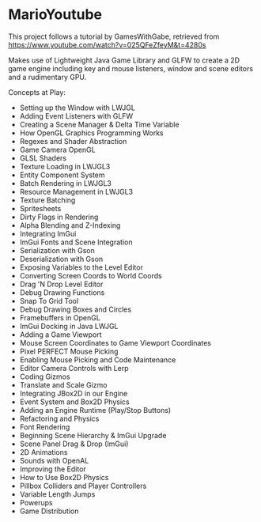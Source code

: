 # MarioYoutube

This project follows a tutorial by GamesWithGabe, retrieved from https://www.youtube.com/watch?v=025QFeZfeyM&t=4280s

Makes use of Lightweight Java Game Library and GLFW to create a 2D game engine including key and mouse listeners, window and scene editors and a rudimentary GPU.  

Concepts at Play:

- Setting up the Window with LWJGL
- Adding Event Listeners with GLFW
- Creating a Scene Manager & Delta Time Variable
- How OpenGL Graphics Programming Works
- Regexes and Shader Abstraction
- Game Camera OpenGL
- GLSL Shaders
- Texture Loading in LWJGL3
- Entity Component System
- Batch Rendering in LWJGL3
- Resource Management in LWJGL3
- Texture Batching
- Spritesheets
- Dirty Flags in Rendering
- Alpha Blending and Z-Indexing
- Integrating ImGui
- ImGui Fonts and Scene Integration
- Serialization with Gson
- Deserialization with Gson
- Exposing Variables to the Level Editor
- Converting Screen Coords to World Coords
- Drag 'N Drop Level Editor
- Debug Drawing Functions
- Snap To Grid Tool
- Debug Drawing Boxes and Circles
- Framebuffers in OpenGL
- ImGui Docking in Java LWJGL
- Adding a Game Viewport
- Mouse Screen Coordinates to Game Viewport Coordinates
- Pixel PERFECT Mouse Picking
- Enabling Mouse Picking and Code Maintenance
- Editor Camera Controls with Lerp
- Coding Gizmos
- Translate and Scale Gizmo
- Integrating JBox2D in our Engine
- Event System and Box2D Physics
- Adding an Engine Runtime (Play/Stop Buttons)
- Refactoring and Physics
- Font Rendering
- Beginning Scene Hierarchy & ImGui Upgrade
- Scene Panel Drag & Drop (ImGui)
- 2D Animations
- Sounds with OpenAL
- Improving the Editor
- How to Use Box2D Physics
- Pillbox Colliders and Player Controllers
- Variable Length Jumps
- Powerups
- Game Distribution


